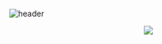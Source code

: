 ![header](https://capsule-render.vercel.app/api?type=waving&color=auto&text=key4ss)
<p align="center">
<img src="https://img.shields.io/badge/JavaScript-#F7DF1E?style=flat-square&logo=C%2B%2B&logoColor=white"/></a>&nbsp
</p
![Anurag's GitHub stats](https://github-readme-stats.vercel.app/api?username=key4ss&show_icons=true&theme=swift)
